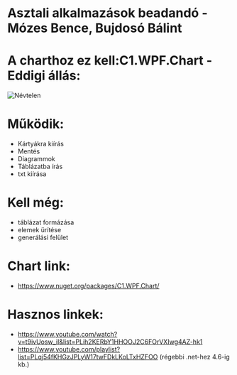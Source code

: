 # Asztali alkalmazások beadandó - Mózes Bence, Bujdosó Bálint
# A charthoz ez kell:C1.WPF.Chart - Eddigi állás:
![Névtelen](![image](https://github.com/bujdosobalintlaszlo/Asztali_c-_wpf_dhondt/assets/118969351/e47f547f-46b6-49c5-8347-51d0032fe0b9))
# Működik:
- Kártyákra kiírás
- Mentés
- Diagrammok
- Táblázatba írás
- txt kiírása
# Kell még:
- táblázat formázása
- elemek ürítése
- generálási felület
# Chart link: 
- https://www.nuget.org/packages/C1.WPF.Chart/
# Hasznos linkek:
- https://www.youtube.com/watch?v=t9ivUosw_iI&list=PLih2KERbY1HHOOJ2C6FOrVXIwg4AZ-hk1
- https://www.youtube.com/playlist?list=PLqj54fKHGzJPLyW17twFDkLKoLTxHZFOO (régebbi .net-hez 4.6-ig kb.)
